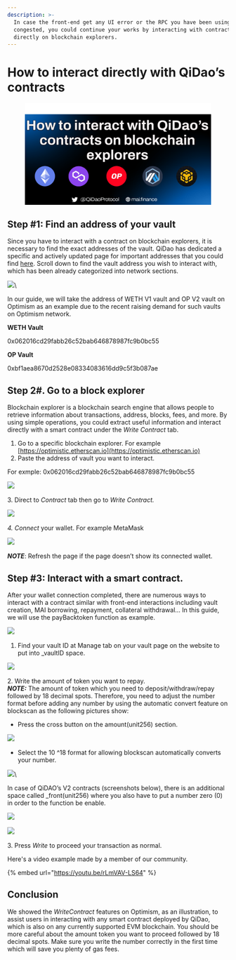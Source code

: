 ```yaml
---
description: >-
  In case the front-end get any UI error or the RPC you have been using become
  congested, you could continue your works by interacting with contracts
  directly on blockchain explorers.
---
```


# How to interact directly with QiDao’s contracts

<figure><img src="../.gitbook/assets/Frame 3(3).png" alt=""><figcaption></figcaption></figure>

## Step #1: Find an address of your vault

Since you have to interact with a contract on blockchain explorers, it is necessary to find the exact addresses of the vault. QiDao has dedicated a specific and actively updated page for important addresses that you could find [here](https://docs.mai.finance/functions/smart-contract-addresses). Scroll down to find the vault address you wish to interact with, which has been already categorized into network sections.&#x20;

![](https://lh4.googleusercontent.com/WP5i\_AzGolnjMaulNuBMI6fU-nlpJx6-mr6PKm2vM5y43i3Uvi27E5Qo9Ny0WuM6qiZPCwtR7TtvhPkecuyStX924vqIh9OPkVy4QA8ZsoQgBBR4ukBHJvxh-fQ1dN7CS0yKY6gSJ-Vz-xYdqfJta3vN0di7wRpUi\_tCTucqa6B5vfhD8hplLR70vcjwpcVUuNuBPbLPLg)\


In our guide, we will take the address of WETH V1 vault and OP V2 vault on Optimism as an example due to the recent raising demand for such vaults on Optimism network.&#x20;

**WETH Vault**

0x062016cd29fabb26c52bab646878987fc9b0bc55

**OP Vault**

0xbf1aea8670d2528e08334083616dd9c5f3b087ae

## Step 2#. Go to a block explorer

Blockchain explorer is a blockchain search engine that allows people to retrieve information about transactions, address, blocks, fees, and more. By using simple operations, you could extract useful information and interact directly with a smart contract under the _Write Contract_ tab.&#x20;

1. Go to a specific blockchain explorer. For example [https://optimistic.etherscan.io](https://optimistic.etherscan.io)
2. Paste the address of vault you want to interact.&#x20;

For exmple: 0x062016cd29fabb26c52bab646878987fc9b0bc55

![](https://lh3.googleusercontent.com/qEKIEWexE2rcj\_Wv1NYEeKYXW70oA3uAII-vjAxkzRDF62Zle5Aqbem99RxgjpkESlLGMbl3U7pHX-FE-zXi53gbEwGjmmzk3Nf8E6icUK\_qWZnsmGps1XVgPdJJmrgI3Bw\_wq1a3O6pWyDJ5G-cxAs94ebt\_r0Oxyv7k5dPJk2m9Ht84x6WXTqBMo-Q81XHPOLJ1MtNuQ)

3\.  Direct to _Contract_ tab then go to _Write Contract._

![](https://lh3.googleusercontent.com/m0GqF-tQNjhoA9yRxcpbDKInq9jWutcJMvY1cYSO4BTNzuiahP-4268XRqxXtZoWkWjU1rfKyx3aDWHYhfxpINlIvlwahoqDM7DseG0\_Wck2yo8\_aTyi-D2czYJgt-v3bi0bETpDdcvby3SpoAa4wEk0RD06ze39pt\_ILwok6ugFe0kxJ9iT8K3aIYw78H2Lv4KieII0nA)

_4.  Connect_ your wallet. For example MetaMask

![](https://lh5.googleusercontent.com/GvgFrgPGIzJ\_r64Y1PXN9IvyhEEb-bPrlNT38SJxGGtym\_WDmjYwKqg3twrIsdtUKDdCUY7-SExjTlJPCu-mBt45\_t6iWTUUVK0I5iCl1vAtpQ67rV1dEeVV6CA95j-HRDiZ\_OTdL-VsyeyHizUyhtp2OATV8QNT5V3RreN2vz0siLl3mQ1FL8cNSozOj5OiUKgDxIIX4g)

_**NOTE**_: Refresh the page if the page doesn’t show its connected wallet.

## Step #3: Interact with a smart contract.

After your wallet connection completed, there are numerous ways to interact with a contract similar with front-end interactions including vault creation, MAI borrowing, repayment, collateral withdrawal… In this guide, we will use the payBacktoken function as example.

![](https://lh4.googleusercontent.com/A5WAF-9yNuOQh6KfumdSzKhk78puR8ixOppriAEpY31BpX\_ZEVOrW9YGH56TSOJ-jCuUCG14Yfh-CtZ3Z3fViqGc0AnAeD04tS69W90juS5nbRE0bpV8aGdJnDupW81JQmwenPIBlPwXv0EIXJg3yEkpbMLLia9Me17Rb\_X2U\_88VS6ecTNHCZ6Yjdyz5JvDYRs5xUSNNA)

1. Find your vault ID at Manage tab on your vault page on the website to put into \_vaultID space.

![](https://lh4.googleusercontent.com/HXENd4eDyk1wXyGtbVFt9\_BKVVl5FNEuy4v-l\_Q7opn\_Z4\_TcvvS4JfYw0S2zphpNZFEOsQUTPax7WFyEAYYavQydhlEbgPmd8xWU591pKOFy1T1Cimng9-Y248kGCQjNVqyU3vQWDzm2-9K8cu\_Sgi5WWI8sg88TAJ37WoCBq8wQKWIsT-BOrjVd-PRC\_hPEjp0W4E3Tw)

2\.  Write the amount of token you want to repay.\
_**NOTE:**_ The amount of token which you need to deposit/withdraw/repay followed by 18 decimal spots. Therefore, you need to adjust the number format before adding any number by using the automatic convert feature on blockscan as the following pictures show:

* Press the cross button on the amount(unit256) section.

![](https://lh5.googleusercontent.com/jDOZq9rwhAf2JIrvG5TF18wNaA1TlJEXafW033PTq6zVvMBaNEXHKGyvNqB55TH8eZ7KmBZXMm3UDLjEt\_OUeg\_SgHdbjejiNLriPRu9nkfHVmfAZRg4iw\_VlrIhvwoiDubyO3VtE-vALdYMNB8MQq40uFYi25yaZHkNyPbg\_nnXrCKLwUSM\_R9TpT0U1wYf)

* Select the 10 ^18  format for allowing blockscan automatically converts your number.&#x20;

![](https://lh3.googleusercontent.com/AHAwdT9nDNx-3RIwzJlGQqLJ9NF9VhrW2pbHcoVIPchvKLvUa6CS3NFlkhWuF0l\_9ux0MHVcA31HLAUDoD2l-s\_Kfycw17Hk4zk8d6ORTN1ff8KVcyH5Rjmeqv-DqABvwWOzWdpGiqK97asRpdc9dj-wJENcfasA-n6U-LOxXMKedUY7sfbvLcU63C6pc9Qb)\


In case of QiDAO’s V2 contracts (screenshots below), there is an additional space called \_front(unit256) where you also have to put a number zero (0) in order to the function be enable.

![](https://lh5.googleusercontent.com/J9erStzzUEm8Aa22EIu7IkG71HjNx-rXnwUV5aSyaHPwyFJl4FRvtsDDyVoW8FiXzt0acG\_Fgr1GPvfFjcuWnXq8numno05OJVUkFw09UkfW3eZ0ukao29gWmtSaAldcvnVi9Gk2loHOIeDQ8uDHmldPej6q9i5jmvctV3TCUAyhcgm-WoBuhCMg2Mjnu7LI)&#x20;

![](https://lh3.googleusercontent.com/Z7dZCgoAZeG8\_uxj4EqORhA0wzIqHFk7rtkLKn7P44lJeJOEWQEFjpjnPLGHJLfLSy2RWw2KH3PvfWchLrxaYoPpof1sfwDPWLSYAH\_VLjJnE1nlAyx3i9EarbG-qRxfG5WC\_YZRpvRLIV7mWgOFYfpWGSveqJvOuArSXvRMsAgYTCOiuCRcjtDP4TXuMmpq)

3\.  Press _Write_ to proceed your transaction as normal.&#x20;

Here's a video example made by a member of our community.

{% embed url="https://youtu.be/rLmVAV-LS64" %}

## Conclusion

We showed the _WriteContract_ features on Optimism, as an illustration, to assist users in interacting with any smart contract deployed by QiDao, which is also on any currently supported EVM blockchain. You should be more careful about the amount token you want to proceed followed by 18 decimal spots. Make sure you write the number correctly in the first time which will save you plenty of gas fees.&#x20;

